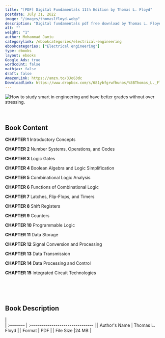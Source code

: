 ```yaml
---
title: "[PDF] Digital Fundamentals 11th Edition by Thomas L. Floyd"
postdate: July 31, 2022
image: "/images/thomaslfloyd.webp"
description: "Digital fundamentals pdf free download by Thomas L. Floyd"
alt: ""
weight: "1"
author: Mohammad Jamiu
categorylink: /ebookcategories/electrical-engineering
ebookcategories: ["Electrical engineering"]
type: ebooks
layout: ebooks
Google_Ads: true
wordcount: false
mathjax: false
draft: false
AmazonLink: https://amzn.to/3Jo63dc
Downloadlink: https://www.dropbox.com/s/681ybfgrwfhunos/%5BThomas_L._Floyd%5D_Digital_Fundamentals%28BookZZ.org%29.pdf?dl=0
---
```


<img loading="lazy" src="/images/thomaslfloyd.webp" alt="How to study smart in engineering and have better grades without over stressing.">

</br>
</br>
</br>

## Book Content

**CHAPTER 1**
Introductory Concepts

**CHAPTER 2**
Number Systems, Operations, and Codes

**CHAPTER 3**
Logic Gates

**CHAPTER 4**
Boolean Algebra and Logic Simplification

**CHAPTER 5**
Combinational Logic Analysis

**CHAPTER 6**
Functions of Combinational Logic

**CHAPTER 7**
Latches, Flip-Flops, and Timers

**CHAPTER 8**
Shift Registers

**CHAPTER 9**
Counters

**CHAPTER 10**
Programmable Logic

**CHAPTER 11**
Data Storage

**CHAPTER 12**
Signal Conversion and Processing

**CHAPTER 13**
Data Transmission

**CHAPTER 14**
Data Processing and Control

**CHAPTER 15**
Integrated Circuit Technologies

</br>
</br>
</br>

## Book Description

|  
 | :-------- | :-------------------------------- |
| Author's Name | Thomas L. Floyd |
| Format | PDF |
| File Size |24 MB |

<!-- | tag | Digital Electronics |   -->
